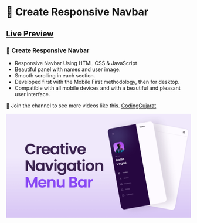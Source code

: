 # 📱 Create Responsive Navbar 
## [Live Preview](https://youtu.be/HV5JKDCr3tY)
### 📱 Create Responsive Navbar 

- Responsive Navbar Using HTML CSS & JavaScript
- Beautiful panel with names and user image.
- Smooth scrolling in each section.
- Developed first with the Mobile First methodology, then for desktop.
- Compatible with all mobile devices and with a beautiful and pleasant user interface.

💙 Join the channel to see more videos like this. [CodingGujarat](https://www.youtube.com/@CodingGujarat)

![preview img](/preview.png)
